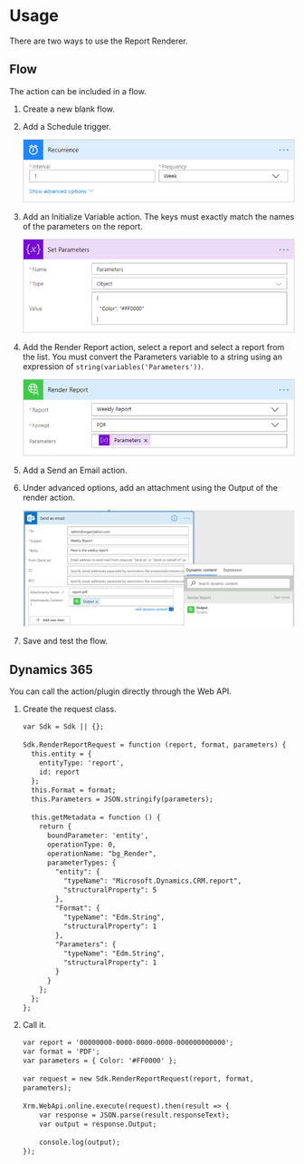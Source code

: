 # Usage
There are two ways to use the Report Renderer.

## Flow
The action can be included in a flow.

1. Create a new blank flow.

2. Add a Schedule trigger.

   ![](./ReportRenderer_Flow_Schedule.png "Schedule Trigger")

3. Add an Initialize Variable action.  The keys must exactly match the names of the parameters on the report.

   ![](./ReportRenderer_Flow_Variable.png "Initialize Variable Action")


4. Add the Render Report action, select a report and select a report from the list.   You must convert the Parameters variable to a string using an expression of `string(variables('Parameters'))`.

   ![](./ReportRenderer_Flow_RenderReport.png "Render Report Action")

5. Add a Send an Email action.

6. Under advanced options, add an attachment using the Output of the render action.

   ![](./ReportRenderer_Flow_Content.png "Content Expression")

7. Save and test the flow.


## Dynamics 365
You can call the action/plugin directly through the Web API.
1. Create the request class.

   ```
   var Sdk = Sdk || {};

   Sdk.RenderReportRequest = function (report, format, parameters) {
     this.entity = {
       entityType: 'report',
       id: report
     };
     this.Format = format;
     this.Parameters = JSON.stringify(parameters);

     this.getMetadata = function () {
       return {
         boundParameter: 'entity',
         operationType: 0,
         operationName: "bg_Render",
         parameterTypes: {
           "entity": {
             "typeName": "Microsoft.Dynamics.CRM.report",
             "structuralProperty": 5
           },
           "Format": {
             "typeName": "Edm.String",
             "structuralProperty": 1
           },
           "Parameters": {
             "typeName": "Edm.String",
             "structuralProperty": 1
           }
         }
       };
     };
   };
   ```

2. Call it.  

   ```
   var report = '00000000-0000-0000-0000-000000000000';
   var format = 'PDF';
   var parameters = { Color: '#FF0000' };

   var request = new Sdk.RenderReportRequest(report, format, parameters);

   Xrm.WebApi.online.execute(request).then(result => {
       var response = JSON.parse(result.responseText);
       var output = response.Output;

       console.log(output);
   });
   ```